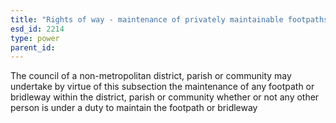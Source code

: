 ```yaml
---
title: "Rights of way - maintenance of privately maintainable footpaths and bridleways"
esd_id: 2214
type: power
parent_id:  
---
```


The council of a non-metropolitan district, parish or community may undertake by virtue of this subsection the maintenance of any footpath or bridleway within the district, parish or community whether or not any other person is under a duty to maintain the footpath or bridleway

